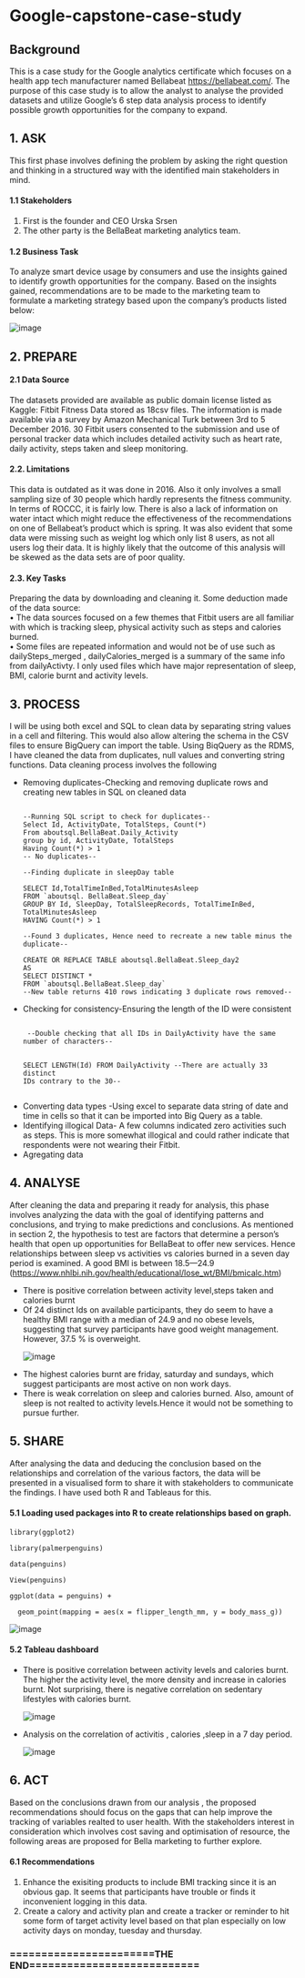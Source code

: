 # Google-capstone-case-study
## Background ##

This is a case study for the Google analytics certificate which focuses on a health app tech manufacturer named Bellabeat https://bellabeat.com/. The purpose of this case study is to allow the analyst to analyse the provided datasets and utilize Google’s 6 step data analysis process to identify possible growth opportunities for the company to expand.

## 1.	ASK ##
This first phase involves defining the problem by asking the right question and thinking in a structured way 
with the identified main stakeholders in mind. 
#### <p> 1.1 Stakeholders <p> #### 
<ol>
<li>First is the founder and CEO Urska Srsen </li>
<li>The other party is the BellaBeat marketing analytics team.
</li>
</ol>

#### <p>1.2	Business Task<p> ####
To analyze smart device usage by consumers and use the insights gained to identify growth opportunities for the company. Based on the insights gained, recommendations are to be made to the marketing team to formulate a marketing strategy based upon the company’s products listed below:
  
  ![image](https://user-images.githubusercontent.com/88995922/133566224-fe95e7f2-390e-48a6-b8d3-ae41a2b7961a.png)

## 2. PREPARE ##
#### <p> 2.1 Data Source<p> ####
The datasets provided are available as public domain license listed as Kaggle: Fitbit Fitness Data stored as 18csv files. The information is made available via a survey by Amazon Mechanical Turk between 3rd to 5 December 2016. 30 Fitbit users consented to the submission and use of personal tracker data which includes detailed activity such as heart rate, daily activity, steps taken and sleep monitoring.

#### <p> 2.2.	Limitations <p> ####
This data is outdated as it was done in 2016. Also it only involves a small sampling size of 30 people which hardly represents the fitness community. In terms of ROCCC, it is fairly low. There is also a lack of information on water intact which might reduce the effectiveness of the recommendations on one of Bellabeat’s product which is spring. It was also evident that some data were missing such as weight log which only list 8 users, as not all users log their data. It is highly likely that the outcome of this analysis will be skewed as the data sets are of poor quality. 

#### <p> 2.3.	Key Tasks<p> ####
Preparing the data by downloading and cleaning it. Some deduction made of the data source:
<br> •	The data sources focused on a few themes that Fitbit users are all familiar with which is tracking sleep, physical activity such as steps and calories burned. <br> 
•	Some files are repeated information and would not be of use such as dailySteps_merged , dailyCalories_merged is a summary of the same info from dailyActivty.
I only used files which have major representation of sleep, BMI, calorie burnt and activity levels.

## 3. PROCESS ##
I will be using both excel and SQL to clean data by separating string values in a cell and filtering. This would also allow altering the schema in the CSV files to ensure BigQuery can import the table. Using BiqQuery as the RDMS, I have cleaned the data from duplicates, null values and converting string functions.
Data cleaning process involves the following
<ul>
<li> Removing duplicates-Checking and removing duplicate rows and creating new tables in SQL on cleaned data
<pre><code>
--Running SQL script to check for duplicates--
Select Id, ActivityDate, TotalSteps, Count(*)
From aboutsql.BellaBeat.Daily_Activity
group by id, ActivityDate, TotalSteps
Having Count(*) > 1
-- No duplicates-- </code></pre>

<pre><code>--Finding duplicate in sleepDay table

SELECT Id,TotalTimeInBed,TotalMinutesAsleep 
FROM `aboutsql. BellaBeat.Sleep_day`
GROUP BY Id, SleepDay, TotalSleepRecords, TotalTimeInBed, TotalMinutesAsleep
HAVING Count(*) > 1

--Found 3 duplicates, Hence need to recreate a new table minus the duplicate--

CREATE OR REPLACE TABLE aboutsql.BellaBeat.Sleep_day2
AS 
SELECT DISTINCT *
FROM `aboutsql.BellaBeat.Sleep_day`
--New table returns 410 rows indicating 3 duplicate rows removed--
</code></pre>

 </li>
<li>Checking for consistency-Ensuring the length of the ID were consistent
<pre><code>
 --Double checking that all IDs in DailyActivity have the same number of characters--

SELECT LENGTH(Id)
FROM DailyActivity
--There are actually 33 distinct IDs contrary to the 30--
 </code></pre>
</li>
<li>Converting data types -Using excel to separate data string of date and time in cells so that it can be imported into Big Query as a table.</li>
<li>Identifying illogical Data- A few columns indicated zero activities such as steps. This is more somewhat illogical and could rather indicate that respondents were not wearing their Fitbit.</li>
<li> Agregating data 
 </li>
  
  </ul>
  
## 4. ANALYSE ##

After cleaning the data and preparing it ready for analysis, this phase involves analyzing the data with the goal of identifying patterns and conclusions, and trying to make predictions and conclusions. As mentioned in section 2, the hypothesis to test are factors that determine a person’s health that open up opportunities for BellaBeat to offer new services. Hence relationships between sleep vs activities vs calories burned in a seven day period is examined. A good BMI is between 18.5—24.9 (https://www.nhlbi.nih.gov/health/educational/lose_wt/BMI/bmicalc.htm)
<ul>
<li> There is positive correlation between activity level,steps taken and calories burnt </li>
<li> Of 24 distinct Ids on available participants, they do seem to have a healthy BMI range with a median of 24.9 and no obese levels, suggesting that survey participants have good weight management. However, 37.5 % is overweight.

  ![image](https://user-images.githubusercontent.com/88995922/133640291-e5b82bb8-faef-47d1-bac9-c686bddad52d.png)

</li>	
<li> The highest calories burnt are friday, saturday and sundays, which suggest participants are most active on non work days.</li>
<li> There is weak correlation on sleep and calories burned. Also, amount of sleep is not realted to activity levels.Hence it would not be something to pursue further.
 </li>
</ul>

## 5. SHARE ##
After analysing the data and deducing the conclusion based on the relationships and correlation of the various factors, the data will be presented in a visualised form to share it with stakeholders to communicate the findings. I have used both R and Tableaus for this.

#### <p> 5.1 Loading used packages into R to create relationships based on graph. <p> ####

```{r ggplot for penguin data}
library(ggplot2)

library(palmerpenguins)

data(penguins)

View(penguins)
```

```{r ggplot for penguins data visualzation}
ggplot(data = penguins) +

  geom_point(mapping = aes(x = flipper_length_mm, y = body_mass_g))
```
![image](https://user-images.githubusercontent.com/88995922/133588664-9ded83eb-3447-4767-be20-5e26f323a780.png)

#### <p>5.2 Tableau dashboard <p> ####
<ul>
<li> There is positive correlation between activity levels and calories burnt. The higher the activity level, the more density and increase in calories burnt. Not surprising, there is negative correlation on sedentary lifestyles with calories burnt.
  
![image](https://user-images.githubusercontent.com/88995922/133635482-06c217a0-7699-405c-a62c-af74292780aa.png)
  
</li>
  
<li> Analysis on the correlation of activitis , calories ,sleep in a 7 day period.
  
![image](https://user-images.githubusercontent.com/88995922/133636951-3b55ebdc-29e5-4f3a-a981-9ee9faefd3a4.png)
  
 </li> </ul>


  
## 6.	ACT ##
Based on the conclusions drawn from our analysis , the proposed recommendations should focus on the gaps that can help improve the tracking of variables realted to user health. With the stakeholders interest in consideration which involves cost saving and optimisation of resource, the following areas are proposed for Bella marketing to further explore.
#### <p> 6.1 Recommendations <p> ####
<ol>
<li> Enhance the exisiting products to include BMI tracking since it is an obvious gap. It seems that participants have trouble or finds it inconvenient logging in this data.</li>
<li> Create a calory and activity plan and create a tracker or reminder to hit some form of target activity level based on that plan especially on low activity days on monday, tuesday and thursday.</li>

</ol>

### =======================THE END===========================





 





